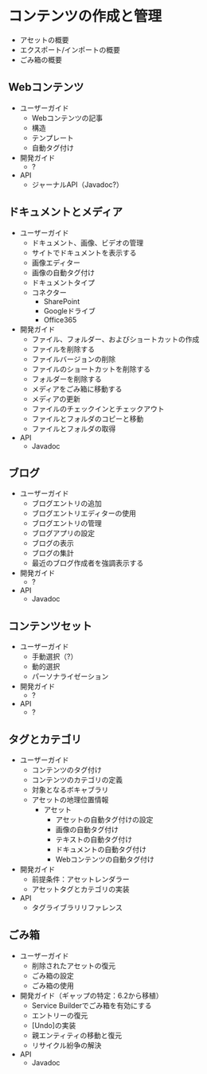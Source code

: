# コンテンツの作成と管理

  - アセットの概要
  - エクスポート/インポートの概要
  - ごみ箱の概要

## Webコンテンツ

  - ユーザーガイド
      - Webコンテンツの記事
      - 構造
      - テンプレート
      - 自動タグ付け
  - 開発ガイド
      - ?
  - API
      - ジャーナルAPI（Javadoc?）

## ドキュメントとメディア

  - ユーザーガイド
      - ドキュメント、画像、ビデオの管理
      - サイトでドキュメントを表示する
      - 画像エディター
      - 画像の自動タグ付け
      - ドキュメントタイプ
      - コネクター
          - SharePoint
          - Googleドライブ
          - Office365
  - 開発ガイド
      - ファイル、フォルダー、およびショートカットの作成
      - ファイルを削除する
      - ファイルバージョンの削除
      - ファイルのショートカットを削除する
      - フォルダーを削除する
      - メディアをごみ箱に移動する
      - メディアの更新
      - ファイルのチェックインとチェックアウト
      - ファイルとフォルダのコピーと移動
      - ファイルとフォルダの取得
  - API
      - Javadoc

## ブログ

  - ユーザーガイド
      - ブログエントリの追加
      - ブログエントリエディターの使用
      - ブログエントリの管理
      - ブログアプリの設定
      - ブログの表示
      - ブログの集計
      - 最近のブログ作成者を強調表示する
  - 開発ガイド
      - ?
  - API
      - Javadoc

## コンテンツセット

  - ユーザーガイド
      - 手動選択（?）
      - 動的選択
      - パーソナライゼーション
  - 開発ガイド
      - ?
  - API
      - ?

## タグとカテゴリ

  - ユーザーガイド
      - コンテンツのタグ付け
      - コンテンツのカテゴリの定義
      - 対象となるボキャブラリ
      - アセットの地理位置情報
          - アセット
              - アセットの自動タグ付けの設定
              - 画像の自動タグ付け
              - テキストの自動タグ付け
              - ドキュメントの自動タグ付け
              - Webコンテンツの自動タグ付け
  - 開発ガイド
      - 前提条件：アセットレンダラー
      - アセットタグとカテゴリの実装
  - API
      - タグライブラリリファレンス

## ごみ箱

  - ユーザーガイド
      - 削除されたアセットの復元
      - ごみ箱の設定
      - ごみ箱の使用
  - 開発ガイド（ギャップの特定：6.2から移植）
      - Service Builderでごみ箱を有効にする
      - エントリーの復元
      - [Undo]の実装
      - 親エンティティの移動と復元
      - リサイクル紛争の解決
  - API
      - Javadoc

